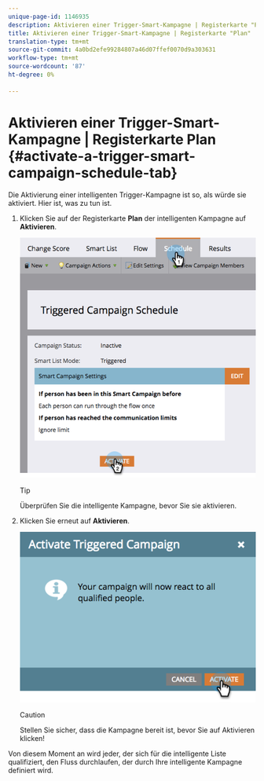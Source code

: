 ```yaml
---
unique-page-id: 1146935
description: Aktivieren einer Trigger-Smart-Kampagne | Registerkarte "Plan"- Marketing Docs - Produktdokumentation
title: Aktivieren einer Trigger-Smart-Kampagne | Registerkarte "Plan"
translation-type: tm+mt
source-git-commit: 4a0bd2efe99284807a46d07ffef0070d9a303631
workflow-type: tm+mt
source-wordcount: '87'
ht-degree: 0%

---
```



# Aktivieren einer Trigger-Smart-Kampagne | Registerkarte Plan {#activate-a-trigger-smart-campaign-schedule-tab}

Die Aktivierung einer intelligenten Trigger-Kampagne ist so, als würde sie aktiviert. Hier ist, was zu tun ist.

1. Klicken Sie auf der Registerkarte **Plan** der intelligenten Kampagne auf **Aktivieren**.

   ![](assets/activateprogram-hands.png)

   >[!TIP]
   >
   >Überprüfen Sie die intelligente Kampagne, bevor Sie sie aktivieren.

1. Klicken Sie erneut auf **Aktivieren**.

   ![](assets/activatecampaign-hand.png)

   >[!CAUTION]
   >
   >Stellen Sie sicher, dass die Kampagne bereit ist, bevor Sie auf Aktivieren klicken!

Von diesem Moment an wird jeder, der sich für die intelligente Liste qualifiziert, den Fluss durchlaufen, der durch Ihre intelligente Kampagne definiert wird.
